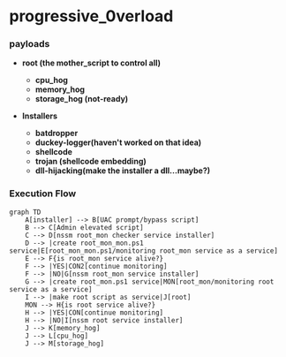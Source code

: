# progressive_0verload


### payloads
- **root (the mother_script to control all)**
	- **cpu_hog**
	- **memory_hog**
	- **storage_hog (not-ready)**

- **Installers**
	- **batdropper**
	- **duckey-logger(haven't worked on that idea)**
	- **shellcode**
	- **trojan (shellcode embedding)**
	- **dll-hijacking(make the installer a dll...maybe?)**

### Execution Flow

```mermaid
graph TD
	A[installer] --> B[UAC prompt/bypass script]
	B --> C[Admin elevated script]
	C --> D[nssm root_mon checker service installer]
	D --> |create root_mon_mon.ps1 service|E[root_mon_mon.ps1/monitoring root_mon service as a service]
	E --> F{is root_mon service alive?}
	F --> |YES|CON2[continue monitoring]
	F --> |NO|G[nssm root_mon service installer]
	G --> |create root_mon.ps1 service|MON[root_mon/monitoring root service as a service]
	I --> |make root script as service|J[root]
	MON --> H{is root service alive?}
	H --> |YES|CON[continue monitoring]
	H --> |NO|I[nssm root service installer]
	J --> K[memory_hog]
	J --> L[cpu_hog]
	J --> M[storage_hog]
```

